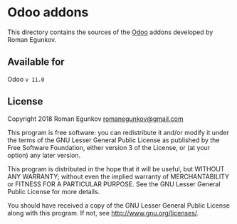 # Odoo addons

This directory contains the sources of the [Odoo](http://www.odoo.com/) addons developed by Roman Egunkov.

## Available for

Odoo `v 11.0`

## License

Copyright 2018 Roman Egunkov <romanegunkov@gmail.com>

This program is free software: you can redistribute it and/or modify
it under the terms of the GNU Lesser General Public License as published by
the Free Software Foundation, either version 3 of the License, or
(at your option) any later version.

This program is distributed in the hope that it will be useful,
but WITHOUT ANY WARRANTY; without even the implied warranty of
MERCHANTABILITY or FITNESS FOR A PARTICULAR PURPOSE.  See the
GNU Lesser General Public License for more details.

You should have received a copy of the GNU Lesser General Public License
along with this program.  If not, see <http://www.gnu.org/licenses/>.
